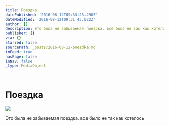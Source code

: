 ```yaml
---
title: Поездка
datePublished: '2016-08-12T09:33:25.290Z'
dateModified: '2016-08-12T09:31:43.022Z'
author: []
description: Это была не забываемая поездка. все было не так как хотелось
publisher: {}
via: {}
starred: false
sourcePath: _posts/2016-08-12-poezdka.md
inFeed: true
hasPage: false
inNav: false
_type: MediaObject

---
```

# Поездка
![](https://the-grid-user-content.s3-us-west-2.amazonaws.com/f08f5c1a-34a4-4236-8eaa-01121baa29b5.jpg)

Это была не забываемая поездка. все было не так как хотелось